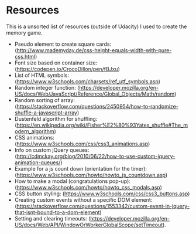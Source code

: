 Resources
=========

This is a unsorted list of resources (outside of Udacity) I used to create the memory game.

* Pseudo element to create square cards: (http://www.mademyday.de/css-height-equals-width-with-pure-css.html)
* Font size based on container size: (https://codepen.io/CrocoDillon/pen/fBJxu)
* List of HTML symbols: (https://www.w3schools.com/charsets/ref_utf_symbols.asp)
* Random integer function: (https://developer.mozilla.org/en-US/docs/Web/JavaScript/Reference/Global_Objects/Math/random)
* Random sorting of array: (https://stackoverflow.com/questions/2450954/how-to-randomize-shuffle-a-javascript-array)
* Dustenfeld algorithm for shuffling: (https://en.wikipedia.org/wiki/Fisher%E2%80%93Yates_shuffle#The_modern_algorithm)
* CSS animations: (https://www.w3schools.com/css/css3_animations.asp)
* Info on custom jQuery queues: (http://cdmckay.org/blog/2010/06/22/how-to-use-custom-jquery-animation-queues/)
* Example for a js count down (orientation for the timer):  (https://www.w3schools.com/howto/howto_js_countdown.asp)
* How to make a modal (congratulations pop-up): (https://www.w3schools.com/howto/howto_css_modals.asp)
* CSS button styling: (https://www.w3schools.com/css/css3_buttons.asp)
* Creating custom events without a specific DOM element: (https://stackoverflow.com/questions/1553342/custom-event-in-jquery-that-isnt-bound-to-a-dom-element)
* Setting and clearing timeouts: (https://developer.mozilla.org/en-US/docs/Web/API/WindowOrWorkerGlobalScope/setTimeout).
